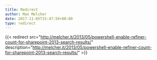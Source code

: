 ```yaml
---
title: Redirect
author: Max Melcher
date: 2017-11-05T15:47:59+00:00
type: redirect
---
```

{{< redirect src="http://melcher.it/2013/05/powershell-enable-refiner-count-for-sharepoint-2013-search-results/" description="http://melcher.it/2013/05/powershell-enable-refiner-count-for-sharepoint-2013-search-results/" >}}
